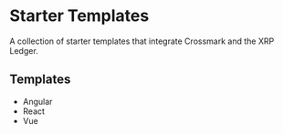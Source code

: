 # Starter Templates

A collection of starter templates that integrate Crossmark and the XRP Ledger.

## Templates

- Angular
- React
- Vue

